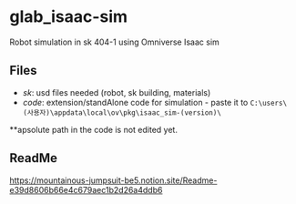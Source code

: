 # glab_isaac-sim
Robot simulation in sk 404-1 using Omniverse Isaac sim

## Files
- _sk_: usd files needed (robot, sk building, materials)
- _code_: extension/standAlone code for simulation - paste it to ```C:\users\(사용자)\appdata\local\ov\pkg\isaac_sim-(version)\ ```

**apsolute path in the code is not edited yet. 

## ReadMe
https://mountainous-jumpsuit-be5.notion.site/Readme-e39d8606b66e4c679aec1b2d26a4ddb6
